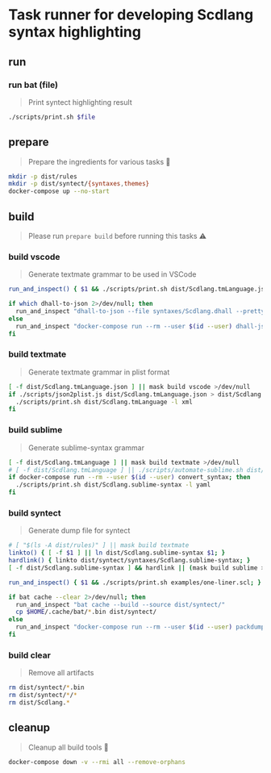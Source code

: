 # Task runner for developing Scdlang syntax highlighting

## run
### run bat (file)
> Print syntect highlighting result

```sh
./scripts/print.sh $file
```

## prepare
> Prepare the ingredients for various tasks 🍳

```sh
mkdir -p dist/rules
mkdir -p dist/syntect/{syntaxes,themes}
docker-compose up --no-start
```

## build
> Please run `prepare build` before running this tasks ⚠

### build vscode
> Generate textmate grammar to be used in VSCode

```sh
run_and_inspect() { $1 && ./scripts/print.sh dist/Scdlang.tmLanguage.json; }

if which dhall-to-json 2>/dev/null; then
  run_and_inspect "dhall-to-json --file syntaxes/Scdlang.dhall --pretty --output dist/Scdlang.tmLanguage.json"
else
  run_and_inspect "docker-compose run --rm --user $(id --user) dhall-json"
fi
```

### build textmate
> Generate textmate grammar in plist format

```sh
[ -f dist/Scdlang.tmLanguage.json ] || mask build vscode >/dev/null
if ./scripts/json2plist.js dist/Scdlang.tmLanguage.json > dist/Scdlang.tmLanguage; then
  ./scripts/print.sh dist/Scdlang.tmLanguage -l xml
fi
```

### build sublime
> Generate sublime-syntax grammar

```sh
[ -f dist/Scdlang.tmLanguage ] || mask build textmate >/dev/null
# [ -f dist/Scdlang.tmLanguage ] || ./scripts/automate-sublime.sh dist/Scdlang.tmLanguage dist/Scdlang.sublime-syntax
if docker-compose run --rm --user $(id --user) convert_syntax; then
  ./scripts/print.sh dist/Scdlang.sublime-syntax -l yaml
fi
```

### build syntect
> Generate dump file for syntect

```sh
# [ "$(ls -A dist/rules)" ] || mask build textmate
linkto() { [ -f $1 ] || ln dist/Scdlang.sublime-syntax $1; }
hardlink() { linkto dist/syntect/syntaxes/Scdlang.sublime-syntax; }
[ -f dist/Scdlang.sublime-syntax ] && hardlink || (mask build sublime >/dev/null; hardlink)

run_and_inspect() { $1 && ./scripts/print.sh examples/one-liner.scl; }

if bat cache --clear 2>/dev/null; then
  run_and_inspect "bat cache --build --source dist/syntect/"
  cp $HOME/.cache/bat/*.bin dist/syntect/
else
  run_and_inspect "docker-compose run --rm --user $(id --user) packdump"
fi
```

### build clear
> Remove all artifacts

```sh
rm dist/syntect/*.bin
rm dist/syntect/*/*
rm dist/Scdlang.*
```

## cleanup
> Cleanup all build tools 🧹

```sh
docker-compose down -v --rmi all --remove-orphans
```